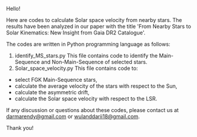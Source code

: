 Hello!

Here are codes to calculate Solar space velocity from nearby stars. The results have been analyzed in our paper with the title 'From Nearby Stars to Solar Kinematics: New Insight from Gaia DR2 Catalogue'. 

The codes are written in Python programming language as follows:
1. identify_MS_stars.py
This file contains code to identify the Main-Sequence and Non-Main-Sequence of selected stars.
2. Solar_space_velocity.py
This file contains code to:
- select FGK Main-Sequence stars,
- calculate the average velocity of the stars with respect to the Sun,
- calculate the asymmetric drift,
- calculate the Solar space velocity with respect to the LSR.

If any discussion or questions about these codes, please contact us at darmarendy@gmail.com or wulanddarii18@gmail.com.

Thank you!
